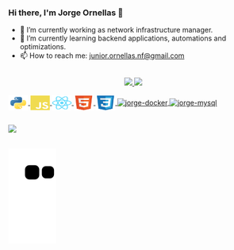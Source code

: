 ### Hi there, I'm Jorge Ornellas 👋


- 🔭 I’m currently working as network infrastructure manager.
- 🌱 I’m currently learning backend applications, automations and optimizations.
- 📫 How to reach me: junior.ornellas.nf@gmail.com


##

<div align="center">
  <a href="https://github.com/jorgeornellas">
  <img height="150em" src="https://github-readme-stats.vercel.app/api?username=jorgeornellas&show_icons=true&theme=dark&include_all_commits=true&count_private=true"/>
  <img height="150em" src="https://github-readme-stats.vercel.app/api/top-langs/?username=jorgeornellas&layout=compact&langs_count=7&theme=dark"/>
</div>




<div style="display: inline_block"><br>
  
  <img align="center" alt="jorge-Python" height="30" width="40" src="https://raw.githubusercontent.com/devicons/devicon/master/icons/python/python-original.svg">
  <img align="center" alt="Rafa-Js" height="30" width="40" src="https://raw.githubusercontent.com/devicons/devicon/master/icons/javascript/javascript-plain.svg">
  <img align="center" alt="jorge-React" height="30" width="40" src="https://raw.githubusercontent.com/devicons/devicon/master/icons/react/react-original.svg">
  <img align="center" alt="jorge-HTML" height="30" width="40" src="https://raw.githubusercontent.com/devicons/devicon/master/icons/html5/html5-original.svg">
  <img align="center" alt="jorge-CSS" height="30" width="40" src="https://raw.githubusercontent.com/devicons/devicon/master/icons/css3/css3-original.svg">
  <img align="center" alt="jorge-docker" height="30" width="40" src="https://cdn.jsdelivr.net/gh/devicons/devicon/icons/docker/docker-original.svg">
  <img align="center" alt="jorge-mysql" height="30" width="40" src="https://cdn.jsdelivr.net/gh/devicons/devicon/icons/mysql/mysql-original-wordmark.svg">
</div>


##


<div>
<a href="https://www.linkedin.com/in/jorge-ornellas-115010149/" target="_blank"><img src="https://img.shields.io/badge/-LinkedIn-%230077B5?style=for-the-badge&logo=linkedin&logoColor=white" target="_blank"></a> 
  
##

![Snake gif](https://github.com/jorgeornellas/jorgeornellas/blob/output/github-contribution-grid-snake.svg) 
</div>
</div>
